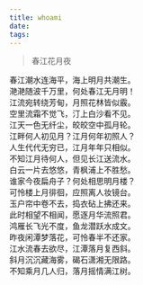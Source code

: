 ```yaml
---
title: whoami
date:
tags:
---
```


> 春江花月夜

春江潮水连海平，海上明月共潮生。   
滟滟随波千万里，何处春江无月明！   
江流宛转绕芳甸，月照花林皆似霰。   
空里流霜不觉飞，汀上白沙看不见。   
江天一色无纤尘，皎皎空中孤月轮。   
江畔何人初见月？江月何年初照人？   
人生代代无穷已，江月年年只相似。   
不知江月待何人，但见长江送流水。   
白云一片去悠悠，青枫浦上不胜愁。   
谁家今夜扁舟子？何处相思明月楼？   
可怜楼上月徘徊，应照离人妆镜台。   
玉户帘中卷不去，捣衣砧上拂还来。   
此时相望不相闻，愿逐月华流照君。   
鸿雁长飞光不度，鱼龙潜跃水成文。   
昨夜闲潭梦落花，可怜春半不还家。   
江水流春去欲尽，江潭落月复西斜。   
斜月沉沉藏海雾，碣石潇湘无限路。   
不知乘月几人归，落月摇情满江树。   
